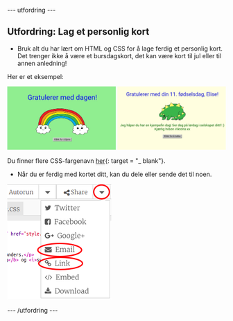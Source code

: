 \--- utfordring \---

## Utfordring: Lag et personlig kort

+ Bruk alt du har lært om HTML og CSS for å lage ferdig et personlig kort. Det trenger ikke å være et bursdagskort, det kan være kort til jul eller til annen anledning!

Her er et eksempel:

![skjermbilde](images/birthday-final.png)

Du finner flere CSS-fargenavn [her](http://jumpto.cc/colours){: target = "_ blank"}.

+ Når du er ferdig med kortet ditt, kan du dele eller sende det til noen.

![skjermbilde](images/birthday-share.png)

\--- /utfordring \---